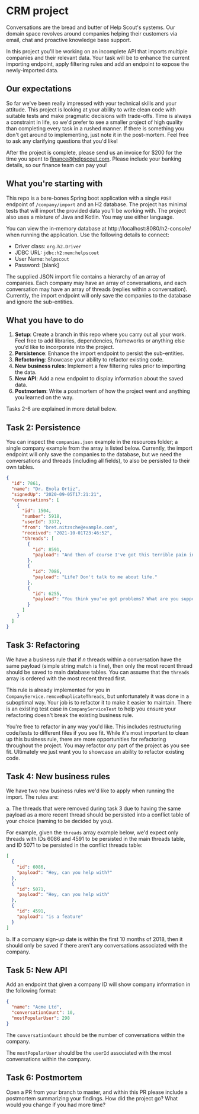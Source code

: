 # CRM project

Conversations are the bread and butter of Help Scout's systems. Our domain space revolves around companies helping their
customers via email, chat and proactive knowledge base support. 

In this project you'll be working on an incomplete API that imports multiple companies and their relevant data. Your task
will be to enhance the current importing endpoint, apply filtering rules and add an endpoint to expose the newly-imported data.

## Our expectations

So far we've been really impressed with your technical skills and your attitude. This project is looking at your ability to write 
clean code with suitable tests and make pragmatic decisions with trade-offs. Time is always a constraint in life, so 
we'd prefer to see a smaller project of high quality than completing every task in a rushed manner. If there is something
you don't get around to implementing, just note it in the post-mortem. Feel free to ask any clarifying questions
that you'd like!

After the project is complete, please send us an invoice for $200 for the time you spent to finance@helpscout.com. 
Please include your banking details, so our finance team can pay you!

## What you're starting with

This repo is a bare-bones Spring boot application with a single `POST` endpoint of `/company/import` and an H2 database.
The project has minimal tests that will import the provided data you'll be working with. The project also uses a mixture 
of Java and Kotlin. You may use either language.

You can view the in-memory database at http://localhost:8080/h2-console/ when running the application. Use the following details
to connect:
- Driver class: `org.h2.Driver`
- JDBC URL: `jdbc:h2:mem:helpscout`
- User Name: `helpscout`
- Password: [blank]

The supplied JSON import file contains a hierarchy of an array of companies. Each company may have an array of conversations, 
and each conversation may have an array of threads (replies within a conversation). Currently, the import endpoint will
only save the companies to the database and ignore the sub-entities.

## What you have to do

1. **Setup**: Create a branch in this repo where you carry out all your work. Feel free to add libraries, dependencies, frameworks or 
anything else you'd like to incorporate into the project.
2. **Persistence**: Enhance the import endpoint to persist the sub-entities.
3. **Refactoring**: Showcase your ability to refactor existing code.
4. **New business rules**: Implement a few filtering rules prior to importing the data.
5. **New API**: Add a new endpoint to display information about the saved data.
6. **Postmortem**: Write a postmortem of how the project went and anything you learned on the way.

Tasks 2-6 are explained in more detail below.

## Task 2: Persistence

You can inspect the `companies.json` example in the resources folder; a single company example from the array is listed below. Currently, 
the import endpoint will only save the companies to the database, but we need the conversations and threads (including all fields), to also
be persisted to their own tables.

```json
{
  "id": 7861,
  "name": "Dr. Enola Ortiz",
  "signedUp": "2020-09-05T17:21:21",
  "conversations": [
    {
      "id": 1504,
      "number": 5918,
      "userId": 3372,
      "from": "bret.nitzsche@example.com",
      "received": "2021-10-01T23:46:52",
      "threads": [
        {
          "id": 8591,
          "payload": "And then of course I've got this terrible pain in all the diodes down my left side."
        },
        {
          "id": 7086,
          "payload": "Life? Don't talk to me about life."
        },
        {
          "id": 6255,
          "payload": "You think you've got problems? What are you supposed to do if you are a manically depressed robot? No, don't try to answer that. I'm fifty thousand times more intelligent than you and even I don't know the answer. It gives me a headache just trying to think down to your level."
        }
      ]
    }
  ]
}
```

## Task 3: Refactoring

We have a business rule that if _n_ threads within a conversation have the same payload (simple string match is fine), then only the
most recent thread should be saved to main database tables. You can assume that the `threads` array is ordered with the
most recent thread first.

This rule is already implemented for you in `CompanyService.removeDuplicateThreads`, but unfortunately it was done in a suboptimal 
way. Your job is to refactor it to make it easier to maintain. There is an existing test case in `CompanyServiceTest` to help you 
ensure your refactoring doesn't break the existing business rule.

You're free to refactor in any way you'd like. This includes restructuring code/tests to different files if you see fit. While it's most
important to clean up this business rule, there are more opportunities for refactoring throughout the project. You may refactor _any_ 
part of the project as you see fit. Ultimately we just want you to showcase an ability to refactor existing code.

## Task 4: New business rules

We have two new business rules we'd like to apply when running the import. The rules are:

a. The threads that were removed during task 3 due to having the same payload as a more recent thread should be persisted 
into a conflict table of your choice (naming to be decided by you). 

For example, given the `threads` array example below, we'd expect only threads with IDs 6086 and 4591 to be persisted in the
main threads table, and ID 5071 to be persisted in the conflict threads table:

```json
[
  {
    "id": 6086,
    "payload": "Hey, can you help with?"
  },
  {
    "id": 5071,
    "payload": "Hey, can you help with"
  },
  {
    "id": 4591,
    "payload": "is a feature"
  }
]
```

b. If a company sign-up date is within the first 10 months of 2018, then it should only be saved if there aren't any conversations associated with the company.

## Task 5: New API

Add an endpoint that given a company ID will show company information in the following format:
```json
{
  "name": "Acme Ltd",
  "conversationCount": 10,
  "mostPopularUser": 298
}
``` 
The `conversationCount` should be the number of conversations within the company.

The `mostPopularUser` should be the `userId` associated with the most conversations within the company.

## Task 6: Postmortem

Open a PR from your branch to master, and within this PR please include a postmortem summarizing your findings. How did the project go? 
What would you change if you had more time?
